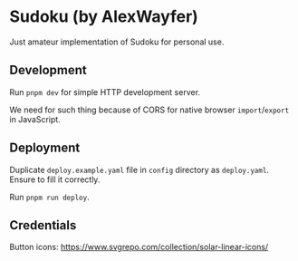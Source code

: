 # Sudoku (by AlexWayfer)

Just amateur implementation of Sudoku for personal use.

## Development

Run `pnpm dev` for simple HTTP development server.

We need for such thing because of CORS for native browser `import`/`export` in JavaScript.

## Deployment

Duplicate `deploy.example.yaml` file in `config` directory as `deploy.yaml`.
Ensure to fill it correctly.

Run `pnpm run deploy`.

## Credentials

Button icons: https://www.svgrepo.com/collection/solar-linear-icons/
